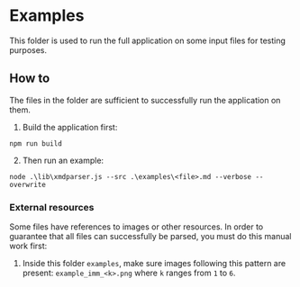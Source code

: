 # Examples
This folder is used to run the full application on some input files for testing purposes.

## How to
The files in the folder are sufficient to successfully run the application on them.

1. Build the application first:

```
npm run build
```

2. Then run an example:

```
node .\lib\xmdparser.js --src .\examples\<file>.md --verbose --overwrite
```

### External resources
Some files have references to images or other resources. In order to guarantee that all files can successfully be parsed, you must do this manual work first:

1. Inside this folder `examples`, make sure images following this pattern are present: `example_imm_<k>.png` where `k` ranges from `1` to `6`.
